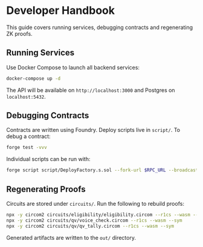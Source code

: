 # Developer Handbook

This guide covers running services, debugging contracts and regenerating ZK proofs.

## Running Services

Use Docker Compose to launch all backend services:

```bash
docker-compose up -d
```

The API will be available on `http://localhost:3000` and Postgres on `localhost:5432`.

## Debugging Contracts

Contracts are written using Foundry. Deploy scripts live in `script/`.
To debug a contract:

```bash
forge test -vvv
```

Individual scripts can be run with:

```bash
forge script script/DeployFactory.s.sol --fork-url $RPC_URL --broadcast
```

## Regenerating Proofs

Circuits are stored under `circuits/`. Run the following to rebuild proofs:

```bash
npx -y circom2 circuits/eligibility/eligibility.circom --r1cs --wasm --sym
npx -y circom2 circuits/qv/voice_check.circom --r1cs --wasm --sym
npx -y circom2 circuits/qv/qv_tally.circom --r1cs --wasm --sym
```

Generated artifacts are written to the `out/` directory.

